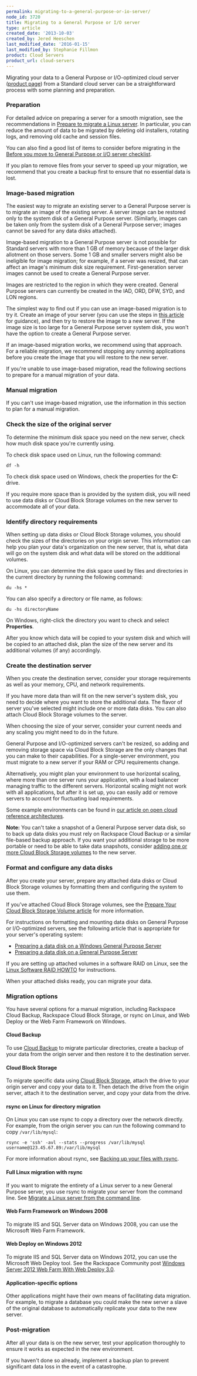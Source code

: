 ```yaml
---
permalink: migrating-to-a-general-purpose-or-io-server/
node_id: 3720
title: Migrating to a General Purpose or I/O server
type: article
created_date: '2013-10-03'
created_by: Jered Heeschen
last_modified_date: '2016-01-15'
last_modified_by: Stephanie Fillmon
product: Cloud Servers
product_url: cloud-servers
---
```


Migrating your data to a General Purpose or I/O-optimized cloud server ([product page](http://www.rackspace.com/cloud/servers)) from a Standard cloud server can be a straightforward process with some planning and preparation.

### Preparation

For detailed advice on preparing a server for a smooth migration, see the recommendations in [Prepare to migrate a Linux server](/how-to/prepare-to-migrate-a-linux-server). In particular, you can reduce the amount of data to be migrated by deleting old installers, rotating logs, and removing old cache and session files.

You can also find a good list of items to consider before migrating in the [Before you move to General Purpose or I/O server checklist](/how-to/before-you-move-to-general-purpose-or-io-cloud-server-checklist).

If you plan to remove files from your server to speed up your migration, we recommend that you create a backup first to ensure that no essential data is lost.

### Image-based migration

The easiest way to migrate an existing server to a General Purpose server is to migrate an image of the existing server. A server image can be restored only to the system disk of a General Purpose server. (Similarly, images can be taken only from the system disk of a General Purpose server; images cannot be saved for any data disks attached).

Image-based migration to a General Purpose server is not possible for Standard servers with more than 1 GB of memory because of the larger disk allotment on those servers. Some 1 GB and smaller servers might also be ineligible for image migration; for example, if a server was resized, that can affect an image's minimum disk size requirement. First-generation server images cannot be used to create a General Purpose server.

Images are restricted to the region in which they were created. General Purpose servers can currently be created in the IAD, ORD, DFW, SYD, and LON regions.

The simplest way to find out if you can use an image-based migration is to try it. Create an image of your server (you can use the steps in [this article](/how-to/create-an-image-of-a-server-and-restore-a-server-from-a-saved-image) for guidance), and then try to restore the image to a new server. If the image size is too large for a General Purpose server system disk, you won't have the option to create a General Purpose server.

If an image-based migration works, we recommend using that approach. For a reliable migration, we recommend stopping any running applications before you create the image that you will restore to the new server.

If you're unable to use image-based migration, read the following sections to prepare for a manual migration of your data.

### Manual migration

If you can't use image-based migration, use the information in this section to plan for a manual migration.

### Check the size of the original server

To determine the minimum disk space you need on the new server, check how much disk space you're currently using.

To check disk space used on Linux, run the following command:

    df -h

To check disk space used on Windows, check the properties for the **C:** drive.

If you require more space than is provided by the system disk, you will need to use data disks or Cloud Block Storage volumes on the new server to accommodate all of your data.

### Identify directory requirements

When setting up data disks or Cloud Block Storage volumes, you should check the sizes of the directories on your origin server. This information can help you plan your data's organization on the new server, that is, what data will go on the system disk and what data will be stored on the additional volumes.

On Linux, you can determine the disk space used by files and directories in the current directory by running the following command:

    du -hs *

You can also specify a directory or file name, as follows:

    du -hs directoryName

On Windows, right-click the directory you want to check and select **Properties**.

After you know which data will be copied to your system disk and which will be copied to an attached disk, plan the size of the new server and its additional volumes (if any) accordingly.

### Create the destination server

When you create the destination server, consider your storage requirements as well as your memory, CPU, and network requirements.

If you have more data than will fit on the new server's system disk, you need to decide where you want to store the additional data. The flavor of server you've selected might include one or more data disks. You can also attach Cloud Block Storage volumes to the server.

When choosing the size of your server, consider your current needs and any scaling you might need to do in the future.

General Purpose and I/O-optimized servers can't be resized, so adding and removing storage space via Cloud Block Storage are the only changes that you can make to their capabilities. For a single-server environment, you must migrate to a new server if your RAM or CPU requirements change.

Alternatively, you might plan your environment to use horizontal scaling, where more than one server runs your application, with a load balancer managing traffic to the different servers. Horizontal scaling might not work with all applications, but after it is set up, you can easily add or remove servers to account for fluctuating load requirements.

Some example environments can be found in [our article on open cloud reference architectures](/how-to/rackspace-open-cloud-reference-architecture).

**Note:** You can't take a snapshot of a General Purpose server data disk, so to back up data disks you must rely on Rackspace Cloud Backup or a similar file-based backup approach. If you want your additional storage to be more portable or need to be able to take data snapshots, consider [adding one or more Cloud Block Storage volumes](/how-to/create-and-attach-a-cloud-block-storage-volume) to the new server.

### Format and configure any data disks

After you create your server, prepare any attached data disks or Cloud Block Storage volumes by formatting them and configuring the system to use them.

If you've attached Cloud Block Storage volumes, see the [Prepare Your Cloud Block Storage Volume article](/how-to/prepare-your-cloud-block-storage-volume) for more information.

For instructions on formatting and mounting data disks on General Purpose or I/O-optimized servers, see the following article that is appropriate for your server's operating system:

- [Preparing a data disk on a Windows General Purpose Server](/how-to/preparing-data-disks-on-windows-cloud-servers)
- [Preparing a data disk on a General Purpose Server](/how-to/preparing-data-disks-on-linux-cloud-servers)

If you are setting up attached volumes in a software RAID on Linux, see the [Linux Software RAID HOWTO](http://www.tldp.org/HOWTO/Software-RAID-HOWTO.html) for instructions.

When your attached disks ready, you can migrate your data.

### Migration options

You have several options for a manual migration, including Rackspace Cloud Backup, Rackspace Cloud Block Storage, or rsync on Linux, and Web Deploy or the Web Farm Framework on Windows.

#### Cloud Backup

To use [Cloud Backup](/how-to/rackspace-cloud-backup-overview) to migrate particular directories, create a backup of your data from the origin server and then restore it to the destination server.

#### Cloud Block Storage

To migrate specific data using [Cloud Block Storage](/how-to/cloud-block-storage-overview), attach the drive to your origin server and copy your data to it. Then detach the drive from the origin server, attach it to the destination server, and copy your data from the drive.

#### rsync on Linux for directory migration

On Linux you can use rsync to copy a directory over the network directly. For example, from the origin server you can run the following command to copy `/var/lib/mysql`:

    rsync -e 'ssh' -avl --stats --progress /var/lib/mysql username@123.45.67.89:/var/lib/mysql

For more information about rsync, see [Backing up your files with rsync](/how-to/backing-up-your-files-with-rsync).

#### Full Linux migration with rsync

If you want to migrate the entirety of a Linux server to a new General Purpose server, you use rsync to migrate your server from the command line. See [Migrate a Linux server from the command line](/how-to/migrating-a-linux-server-from-the-command-line-1).

#### Web Farm Framework on Windows 2008

To migrate IIS and SQL Server data on Windows 2008, you can use the Microsoft Web Farm Framework.

#### Web Deploy on Windows 2012

To migrate IIS and SQL Server data on Windows 2012, you can use the Microsoft Web Deploy tool. See the Rackspace Community post [Windows Server 2012 Web Farm With Web Deploy 3.0](https://community.rackspace.com/products/f/25/t/641).

#### Application-specific options

Other applications might have their own means of facilitating data migration. For example, to migrate a database you could make the new server a slave of the original database to automatically replicate your data to the new server.

### Post-migration

After all your data is on the new server, test your application thoroughly to ensure it works as expected in the new environment.

If you haven't done so already, implement a backup plan to prevent significant data loss in the event of a catastrophe.
